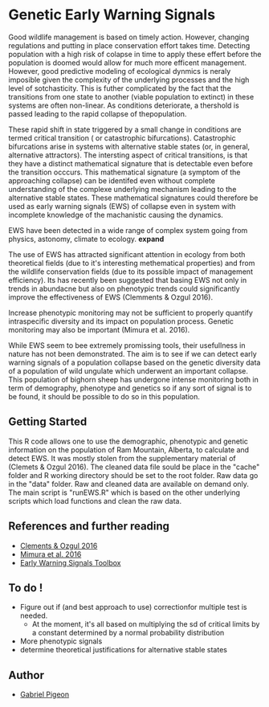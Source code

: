 # Genetic Early Warning Signals

Good wildlife management is based on timely action. However, changing regulations and putting in place conservation effort takes time. Detecting population with a high risk of colapse in time to apply these effert before the population is doomed would allow  for much more efficent management. However, good predictive modeling of ecological dynmics is neraly imposible given the complexity of the underlying processes and the high level of sotchasticity. This is futher complicated by the fact that the transitions from one state to another (viable population to extinct) in these systems are often non-linear. As conditions deteriorate, a thershold is passed leading to the rapid collapse of thepopulation.


These rapid shift in state triggered by a small change in conditions are termed critical transition ( or catastrophic bifurcations). Catastrophic bifurcations arise in systems with alternative stable states (or, in general, alternative attractors). The intersting aspect of critical transitions, is that they have a distinct mathematical signature that is detectable even before the transition occcurs. This mathematical signature (a symptom of the approaching collapse) can be identifed even without complete understanding of the complexe underlying mechanism leading to the alternative stable states. These mathematical signatures could therefore be used as early warning signals (EWS) of collapse even in system with incomplete  knowledge of the machanistic causing the dynamics.


EWS have been detected in a wide range of complex system going from physics, astonomy, climate to ecology. **expand**


The use of EWS has attracted significant attention in ecology from both theoretical fields (due to it's interesting methematical properties) and from the wildlife conservation fields (due to its possible impact of management efficiency). Its has recently been suggested that basing EWS not only in trends in abundacne but also on phenotypic trends could significantly improve the effectiveness of EWS (Clemments & Ozgul 2016). 

Increase phenotypic monitoring may not be sufficient to properly quantify intraspecific diversity and its impact on population process. Genetic monitoring may also be  important (Mimura et al. 2016). 

While EWS seem to bee extremely promissing tools, their usefullness in nature has not been demonstrated. The aim is to see if we can detect early warning signals of a population collapse based on the genetic diversity data of a population of wild ungulate which underwent an important collapse. This population of bighorn sheep has undergone intense monitoring both in term of demography, phenotype and genetics so if any sort of signal is to be found, it should be possible to do so in this population.

## Getting Started

This R code allows one to use the demographic, phenotypic and genetic information on the population of Ram Mountain, Alberta, to calculate and detect EWS. It was mostly stolen from the supplementary material of (Clemets & Ozgul 2016). The cleaned data file sould be place in the "cache" folder and R working directory should be set to the root folder. Raw data go in the "data" folder. Raw and cleaned data are available on demand only. The main script is "runEWS.R" which is based on the other underlying scripts which load functions and clean the raw data. 


## References and further reading

* [Clements & Ozgul 2016](http://www.nature.com/doifinder/10.1038/ncomms10984)
* [Mimura et al. 2016](http://doi.wiley.com/10.1111/eva.12436)
* [Early Warning Signals Toolbox](http://www.early-warning-signals.org/)


## To do !

* Figure out if (and best approach to use) correctionfor multiple test is needed.
    + At the moment, it's all based on multiplying the sd of critical limits by a constant determined by a normal probability distribution  
* More phenotypic signals
* determine theoretical justifications for alternative stable states

## Author
* [Gabriel Pigeon](https://github.com/GabrielPigeon)
